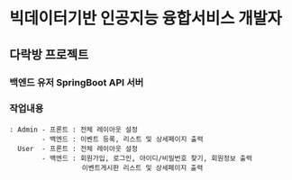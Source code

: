 # 빅데이터기반 인공지능 융합서비스 개발자
## 다락방 프로젝트 
### 백엔드 유저 SpringBoot API 서버
### 작업내용
    : Admin - 프론트 : 전체 레이아웃 설정
            - 백엔드 : 이벤트 등록, 리스트 및 상세페이지 출력
      User  - 프론트 : 전체 레이아웃 설정
            - 백엔드 : 회원가입, 로그인, 아이디/비밀번호 찾기, 회원정보 출력
                      이벤트게시판 리스트 및 상세페이지 출력
